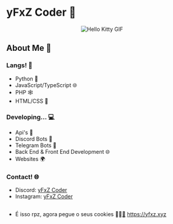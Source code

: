# yFxZ Coder 🚀
  
<div align="center">
  <img src="https://media.tenor.com/YcSbUdAyjy4AAAAi/cute-hello-kitty.gif" alt="Hello Kitty GIF">
</div>

## About Me 🤖

### Langs! 🗽

- Python 🐍
- JavaScript/TypeScript 🌐
- PHP 🕸️
- HTML/CSS 🎨

### Developing... 💻

- Api's 🧊
- Discord Bots 🤖
- Telegram Bots 📱
- Back End & Front End Development 🌐
- Websites 🌍

### Contact! 🌐

- Discord: [yFxZ Coder](https://discord.com/users/331956452044570635)
- Instagram: [yFxZ Coder](https://www.instagram.com/yfxzofc)

## 
- É isso rpz, agora pegue o seus cookies 🍪🍪[🍪](https://yfxz.xyz) https://yfxz.xyz
